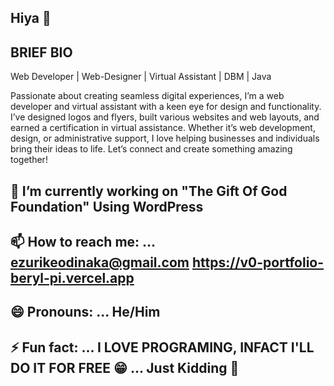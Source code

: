 ## Hiya 👋

<!--
**Odinaka-123/Odinaka-123** is a ✨ _special_ ✨ repository because its `README.md` (this file) appears on your GitHub profile.

Here are some ideas to get you started:
-->
## BRIEF BIO
Web Developer | Web-Designer | Virtual Assistant | DBM | Java

Passionate about creating seamless digital experiences, I’m a web developer and virtual assistant with a keen eye for design and functionality. I’ve designed logos and flyers, built various websites and web layouts, and earned a certification in virtual assistance. Whether it’s web development, design, or administrative support, I love helping businesses and individuals bring their ideas to life. Let’s connect and create something amazing together!

## 🔭 I’m currently working on "The Gift Of God Foundation" Using WordPress 
## 📫 How to reach me: ... ezurikeodinaka@gmail.com   https://v0-portfolio-beryl-pi.vercel.app  
## 😄 Pronouns: ... He/Him
## ⚡ Fun fact: ... I LOVE PROGRAMING, INFACT I'LL DO IT FOR FREE 😁 ... Just Kidding 🤫
